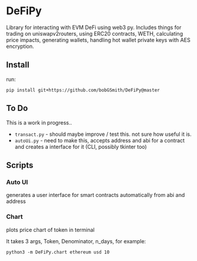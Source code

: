 # DeFiPy

Library for interacting with EVM DeFi using web3 py. Includes things for trading on uniswapv2routers, using ERC20 contracts, WETH, calculating price impacts, generating wallets, handling hot wallet private keys with AES encryption. 

## Install 

run: 
```
pip install git+https://github.com/bobGSmith/DeFiPy@master
```

## To Do 
This is a work in progress.. 

* `transact.py` - should maybe improve / test this. not sure how useful it is.  
* `autoUi.py` - need to make this, accepts address and abi for a contract and creates a interface for it (CLI, possibly tkinter too)

## Scripts 
### Auto UI 
generates a user interface for smart contracts automatically from abi and address 



### Chart 
plots price chart of token in terminal

It takes 3 args, Token, Denominator, n_days, for example: 

```
python3 -m DeFiPy.chart ethereum usd 10
```

